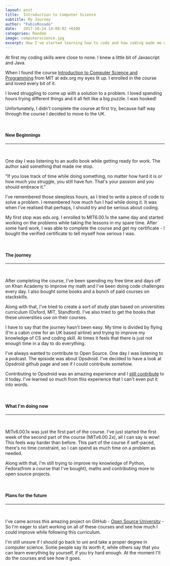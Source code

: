 ```yaml
---
layout: post
title:  Introduction to Computer Science
subtitle: My Journey 
author: "FabioRosado"
date:   2017-10-24 14:00:02 +0100
categories: Random
image: computerscience.jpg
excerpt: How I've started learning how to code and how coding made me want to learn more about Computer Science. Read about my journey and all the free courses that I've been doing to improve my knowledge.
---
```


At first my coding skills were close to none. I knew a little bit of Javascript and Java.

When I found the course [Introduction to Computer Science and Programming](https://www.edx.org/course/introduction-computer-science-mitx-6-00-1x) from MIT at edx.org my eyes lit up. I enrolled in the course and loved every bit of it.

I loved struggling to come up with a solution to a problem. I loved spending hours trying different things and it all felt like a big puzzle. I was hooked!

Unfortunately, I didn't complete the course at first try, because half way through the course I decided to move to the UK.

&nbsp;
#### New Beginnings
-----
&nbsp;

One day I was listening to an audio book while getting ready for work. The author said something that made me stop. 

"If you lose track of time while doing something, no matter how hard it is or how much you struggle, you still have fun. That's your passion and you should embrace it."

I've remembered those sleepless hours, as I tried to write a piece of code to solve a problem. I remembered how much fun I had while doing it. It was when I've realised that perhaps, I should try and be serious about coding.

My first stop was edx.org. I enrolled to MIT6.00.1x the same day and started working on the problems while taking the lessons in my spare time.  After some hard work, I was able to complete the course and get my certificate - I bought the verified certificate to tell myself how serious I was.


&nbsp;
#### The journey
-----
&nbsp;

After completing the course, I've been spending my free time and days off on Khan Academy to improve my math and I've been doing code challenges every day. I also bought some books and a bunch of paid courses on stackskills.

Along with that, I've tried to create a sort of study plan based on universities curriculum (Oxford, MIT, Standford). I've also tried to get the books that these universities use on their courses.

I have to say that the journey hasn't been easy. My time is divided by flying (I'm a cabin crew for an UK based airline) and trying to improve my knowledge of CS and coding skill. At times it feels that there is just not enough time in a day to do everything.

I've always wanted to contribute to Open Source. One day I was listening to a podcast. The episode was about Opsdroid. I've decided to have a look at Opsdroid github page and see if I could contribute somehow.

Contributing to Opsdroid was an amazing experience and I [still contribute](2017-10-01-opsdroid.md) to it today. I've learned so much from this experience that I can't even put it into words.


&nbsp;
#### What I'm doing now
-----
&nbsp;

MITx6.00.1x was just the first part of the course. I've just started the first week of the second part of the course (MITx6.00.2x), all I can say is wow! This feels way harder than before. This part of the course if self-paced, there's no time constraint, so I can spend as much time on a problem as needed.

Along with that, I'm still trying to improve my knowledge of Python, Fedora(from a course that I've bought), maths and contributing more to open source projects.


&nbsp;
#### Plans for the future
-----
&nbsp;

I've came across this amazing project on GitHub - [Open Source University](https://github.com/FabioRosado/computer-science) - So I'm eager to start working on all of these courses and see how much I could improve while following this curriculum.

I'm still unsure if I should go back to uni and take a proper degree in computer science. Some people say its worth it, while others say that you can learn everything by yourself, if you try hard enough. At the moment I'll do the courses and see how it goes.

